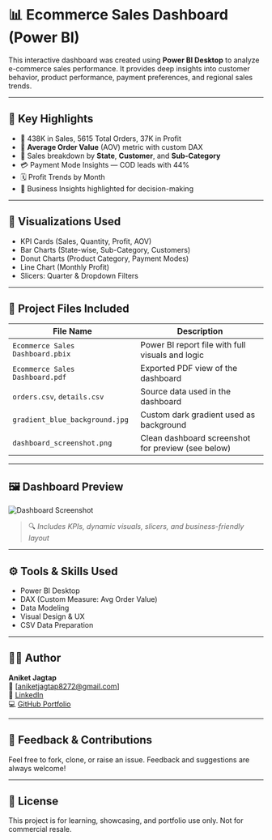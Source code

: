 # 📊 Ecommerce Sales Dashboard (Power BI)

This interactive dashboard was created using **Power BI Desktop** to analyze e-commerce sales performance. It provides deep insights into customer behavior, product performance, payment preferences, and regional sales trends.

---

## 📌 Key Highlights

- 🚀 438K in Sales, 5615 Total Orders, 37K in Profit
- 🧾 **Average Order Value** (AOV) metric with custom DAX
- 📍 Sales breakdown by **State**, **Customer**, and **Sub-Category**
- 💳 Payment Mode Insights — COD leads with 44%
- 🗓️ Profit Trends by Month
- 🧠 Business Insights highlighted for decision-making

---

## 🧩 Visualizations Used

- KPI Cards (Sales, Quantity, Profit, AOV)
- Bar Charts (State-wise, Sub-Category, Customers)
- Donut Charts (Product Category, Payment Modes)
- Line Chart (Monthly Profit)
- Slicers: Quarter & Dropdown Filters

---

## 📂 Project Files Included

| File Name                            | Description                          |
|-------------------------------------|--------------------------------------|
| `Ecommerce Sales Dashboard.pbix`    | Power BI report file with full visuals and logic |
| `Ecommerce Sales Dashboard.pdf`     | Exported PDF view of the dashboard |
| `orders.csv`, `details.csv`         | Source data used in the dashboard |
| `gradient_blue_background.jpg`      | Custom dark gradient used as background |
| `dashboard_screenshot.png`          | Clean dashboard screenshot for preview (see below) |

---

## 🖼️ Dashboard Preview

![Dashboard Screenshot](dashboard_screenshot.png)

> 🔍 *Includes KPIs, dynamic visuals, slicers, and business-friendly layout*

---

## ⚙️ Tools & Skills Used

- Power BI Desktop  
- DAX (Custom Measure: Avg Order Value)  
- Data Modeling  
- Visual Design & UX  
- CSV Data Preparation

---

## 👨‍💼 Author

**Aniket Jagtap**  
📧 [aniketjagtap8272@gmail.com]  
🔗 [LinkedIn](https://www.linkedin.com/in/aniket-jagtap-27b21835b)  
💻 [GitHub Portfolio](https://github.com/aniketjagtap42)

---

## 💬 Feedback & Contributions

Feel free to fork, clone, or raise an issue. Feedback and suggestions are always welcome!

---

## 📜 License

This project is for learning, showcasing, and portfolio use only. Not for commercial resale.
